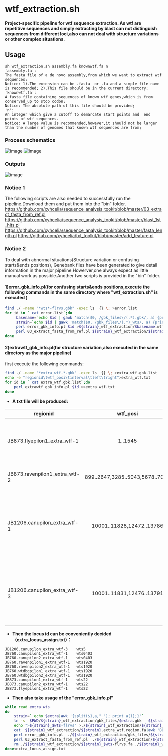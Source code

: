 # wtf_extraction.sh
#### Project-specific pipeline for wtf sequence extraction. As wtf are repetitive sequences and simply extracting by blast can not distinguish sequences from different  loci,also can not deal with structure variations or other complex situations.

## Usage
```
sh wtf_extraction.sh assembly.fa knownwtf.fa n
'assembly.fa':
The fasta file of a de novo assembly,from which we want to extract wtf sequences;
Notice: 1).The extension can be .fasta  or .fa and a simple file name is recommended; 2).This file should be in the current directory;
'knownwtf.fa':
A fasta file containing sequences of known wtf genes,which is from conserved_up to stop codon;
Notice: The absolute path of this file should be provided;
'n':
An integer which give a cutoff to demarcate start points and  end points of wtf sequences.
Notice: A large value is recommended,however,it should not be larger than the number of genomes that known wtf sequences are from;
```

### Process schematics
![image](https://github.com/xyhcelia/Readme_images/blob/master/wtf_extraction/wtf_extraction_schematic1.png)
![image](https://github.com/xyhcelia/Readme_images/blob/master/wtf_extraction/wtf_extraction_schematic2.png)

### Outputs
![image](https://github.com/xyhcelia/Readme_images/blob/master/wtf_extraction/wtf_extraction_schematic3.png)

### Notice 1
The following scripts are also needed to successfully run the pipeline.Download them and put them into the "bin" folder.
https://github.com/xyhcelia/sequence_analysis_tookit/blob/master/03_extract_fasta_from_ref.pl
https://github.com/xyhcelia/sequence_analysis_tookit/blob/master/blast_1st_hits.pl
https://github.com/xyhcelia/sequence_analysis_tookit/blob/master/fasta_length.pl
https://github.com/xyhcelia/txt_toolkit/blob/master/add_feature.pl

### Notice 2
To deal with abnormal situations(Structure variation or confusing starts&ends positions), Genebank files have been generated to give detail information in the major pipeline.Howerver,one always expect as little manual work as possible.Another two scripts is provided in the "bin" folder.
#### 1)error_gbk_info.pl(for confusing starts&ends positions,execute the following commands in the same directory where "wtf_extraction.sh" is executed )
```Bash
find ./ -name "*wts*-flrvs.gbk" -exec ls  {} \; >error.list
for id in ` cat error.list`;do
     basename=`echo $id | gawk 'match($0, /gbk_files\/(.*).gbk/, a) {print a[1];}'`
     strain=`echo $id | gawk 'match($0, /gbk_files\/(.*)_wts/, a) {print a[1];}'`
     perl error_gbk_info.pl $id >${strain}_wtf_extraction/$basename.wtf.txt
     perl 03_extract_fasta_from_ref.pl ${strain}_wtf_extraction/${strain}_wtf_region.reverse.fa ${strain}_wtf_extraction/$basename.wtf.txt ${strain}_wtf_extraction/$basename.wtf.fa
done
```
#### 2)extrawtf_gbk_info.pl(for structure variation,also executed in the same directory as the major pipeline)
first execute the following commands:
```Bash
find ./ -name "*extra_wtf-*.gbk" -exec ls  {} \; >extra_wtf.gbk.list
echo -e "regionid\twtf_posi\tinterval\tleft\tright">extra_wtf.txt
for id in ` cat extra_wtf.gbk.list`;do
    perl extrawtf_gbk_info.pl $id >>extra_wtf.txt
done
```
* **A txt file will be produced:**

regionid  	|wtf_posi 	|interval	 |left  |right
------------|:---------:|:--------:|:-----:|:------:
JB873.flyepilon1_extra_wtf-1	|1..1545	|	|	|LTR,SPCC576.15c:wts22-L-1,SPCC576.14:wts22-L-2,SPCC576.13:wts22-L-3,SPCC576.12c:wts22-L-4,SPAC1783.08c:I:2203741-2204346,SPCC576.11:wts22-L-5
JB873.ravenpilon1_extra_wtf-2	|899..2647,3285..5043,5678..7013 |  |	LTR,LTR	 |SPCC1183.11:wts10-R-1,SPCC31H12.02c:wts10-R-2,SPCC31H12.03c:wts10-R-3
JB1206.canupilon_extra_wtf-1	|10001..11828,12472..13786	|	|SPCC1235.14:wts0403-L-2,wts5-L-8,SPCC548.07c:wts5-L-3,wts0403-R-4,SPCC548.06c:wts5-L-4,wts0403-R-3,SPCC1235.13:wts0403-L-5,SPCC1529.01:wts5-L-2,wts0403-R-5,SPCC794.01c:wts5-L-1,wts0403-R-6	|SPCC794.03:wts0403-R-7,wts5-R-1
JB1206.canupilon_extra_wtf-3	|10001..11831,12476..13791	|	 |SPCC1529.01:wts5-L-2,wts0403-R-5,SPCC794.01c:wts5-L-1,wts0403-R-6	SPCC794.03:wts0403-R-7,wts5-R-1,SPCC794.04c:wts0403-R-8,wts5-R-2,SPCC794.16:wts0403-R-9,wts5-R-3,LTR,Tf |

* **Then the locus id can be conveniently decided（extra_locus_assign.txt）：**
```
JB1206.canupilon_extra_wtf-3    wts5
JB760.canupilon1_extra_wtf-1    wts0403
JB760.canupilon2_extra_wtf-1    wts0403
JB760.ravenpilon1_extra_wtf-1   wts1920
JB760.ravenpilon2_extra_wtf-1   wts1920
JB760.wtdbgpilon1_extra_wtf-1   wts1920
JB760.wtdbgpilon2_extra_wtf-1   wts1920
JB873.canupilon1_extra_wtf-1    wts22
JB873.canupilon2_extra_wtf-1    wts22
JB873.flyepilon1_extra_wtf-1    wts22
```
* **Then also take usage of the "error_gbk_info.pl"**
```Bash
while read extra wts
do
    strain=` echo $extra|awk '{split($1,a,"_"); print a[1];}'`
    ln -s  $PWD/${strain}_wtf_extraction/gbk_files/$extra.gbk   ${strain}_wtf_extraction/gbk_files/${strain}_$wts-flrvs.gbk
    echo ">${strain}_$wts-flrvs" >./${strain}_wtf_extraction/${strain}_$wts-flrvs.fa
    cat  ${strain}_wtf_extraction/${strain}.extra_wtf.region.fa|awk 'BEGIN{RS=">";}{if($1~"'$extra'")print ">"$0;}'| grep -v '^$'|grep -v ">" >>./${strain}_wtf_extraction/${strain}_$wts-flrvs.fa
    perl error_gbk_info.pl  ./${strain}_wtf_extraction/gbk_files/${strain}_$wts-flrvs.gbk >./${strain}_wtf_extraction/${strain}_$wts-flrvs.wtf.txt
    perl 03_extract_fasta_from_ref.pl  ./${strain}_wtf_extraction/${strain}_$wts-flrvs.fa ./${strain}_wtf_extraction/${strain}_$wts-flrvs.wtf.txt ./${strain}_wtf_extraction/${strain}_$wts-flrvs.wtf.fa
    rm ./${strain}_wtf_extraction/${strain}_$wts-flrvs.fa ./${strain}_wtf_extraction/${strain}_$wts-flrvs.fa.fai ./${strain}_wtf_extraction/${strain}_$wts-flrvs.wtf.txt
done<extra_locus_assign.txt
```

